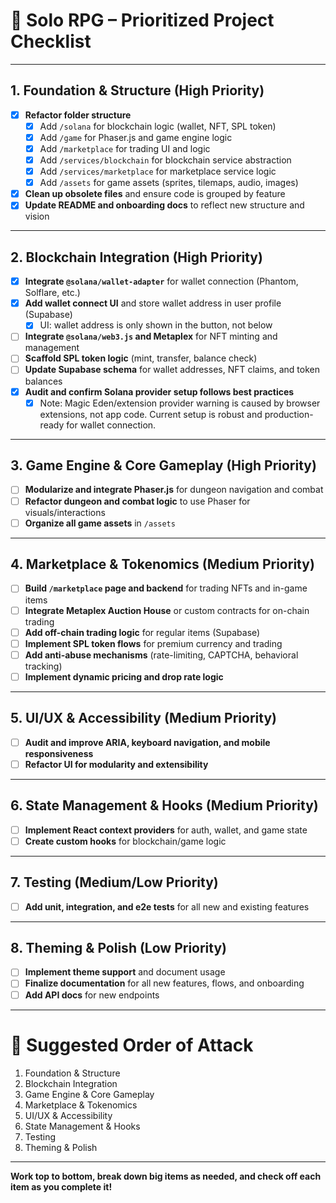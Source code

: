 # 📝 Solo RPG – Prioritized Project Checklist

---

## 1. Foundation & Structure (High Priority)

- [x] **Refactor folder structure**
  - [x] Add `/solana` for blockchain logic (wallet, NFT, SPL token)
  - [x] Add `/game` for Phaser.js and game engine logic
  - [x] Add `/marketplace` for trading UI and logic
  - [x] Add `/services/blockchain` for blockchain service abstraction
  - [x] Add `/services/marketplace` for marketplace service logic
  - [x] Add `/assets` for game assets (sprites, tilemaps, audio, images)
- [x] **Clean up obsolete files** and ensure code is grouped by feature
- [x] **Update README and onboarding docs** to reflect new structure and vision

---

## 2. Blockchain Integration (High Priority)

- [x] **Integrate `@solana/wallet-adapter`** for wallet connection (Phantom, Solflare, etc.)
- [x] **Add wallet connect UI** and store wallet address in user profile (Supabase)
  - [x] UI: wallet address is only shown in the button, not below
- [ ] **Integrate `@solana/web3.js` and Metaplex** for NFT minting and management
- [ ] **Scaffold SPL token logic** (mint, transfer, balance check)
- [ ] **Update Supabase schema** for wallet addresses, NFT claims, and token balances
- [x] **Audit and confirm Solana provider setup follows best practices**
  - [x] Note: Magic Eden/extension provider warning is caused by browser extensions, not app code. Current setup is robust and production-ready for wallet connection.

---

## 3. Game Engine & Core Gameplay (High Priority)

- [ ] **Modularize and integrate Phaser.js** for dungeon navigation and combat
- [ ] **Refactor dungeon and combat logic** to use Phaser for visuals/interactions
- [ ] **Organize all game assets** in `/assets`

---

## 4. Marketplace & Tokenomics (Medium Priority)

- [ ] **Build `/marketplace` page and backend** for trading NFTs and in-game items
- [ ] **Integrate Metaplex Auction House** or custom contracts for on-chain trading
- [ ] **Add off-chain trading logic** for regular items (Supabase)
- [ ] **Implement SPL token flows** for premium currency and trading
- [ ] **Add anti-abuse mechanisms** (rate-limiting, CAPTCHA, behavioral tracking)
- [ ] **Implement dynamic pricing and drop rate logic**

---

## 5. UI/UX & Accessibility (Medium Priority)

- [ ] **Audit and improve ARIA, keyboard navigation, and mobile responsiveness**
- [ ] **Refactor UI for modularity and extensibility**

---

## 6. State Management & Hooks (Medium Priority)

- [ ] **Implement React context providers** for auth, wallet, and game state
- [ ] **Create custom hooks** for blockchain/game logic

---

## 7. Testing (Medium/Low Priority)

- [ ] **Add unit, integration, and e2e tests** for all new and existing features

---

## 8. Theming & Polish (Low Priority)

- [ ] **Implement theme support** and document usage
- [ ] **Finalize documentation** for all new features, flows, and onboarding
- [ ] **Add API docs** for new endpoints

---

# 🚦 Suggested Order of Attack

1. Foundation & Structure
2. Blockchain Integration
3. Game Engine & Core Gameplay
4. Marketplace & Tokenomics
5. UI/UX & Accessibility
6. State Management & Hooks
7. Testing
8. Theming & Polish

---

**Work top to bottom, break down big items as needed, and check off each item as you complete it!**
